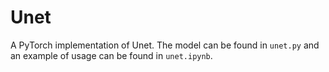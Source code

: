 # Unet

A PyTorch implementation of Unet. The model can be found in `unet.py` and an example of usage can be found in `unet.ipynb`.
